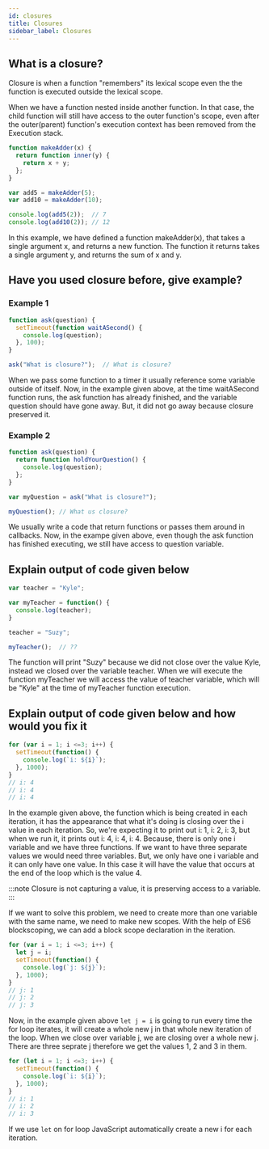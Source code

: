 ```yaml
---
id: closures
title: Closures
sidebar_label: Closures
---
```


## What is a closure?

Closure is when a function "remembers" its lexical scope even the the function is executed outside the lexical scope.

When we have a function nested inside another function. In that case, the child function will still have access to the outer function's scope, even after the outer(parent) function's execution context has been removed from the Execution stack.

```jsx
function makeAdder(x) {
  return function inner(y) {
    return x + y;
  };
}

var add5 = makeAdder(5);
var add10 = makeAdder(10);

console.log(add5(2));  // 7
console.log(add10(2)); // 12
```

In this example, we have defined a function makeAdder(x), that takes a single argument x, and returns a new function. The function it returns takes a single argument y, and returns the sum of x and y.

## Have you used closure before, give example?

### Example 1

```jsx
function ask(question) {
  setTimeout(function waitASecond() {
    console.log(question);
  }, 100);
}

ask("What is closure?");  // What is closure?
```

When we pass some function to a timer it usually reference some variable outside of itself. Now, in the example given above, at the time waitASecond function runs, the ask function has already finished, and the variable question should have gone away. But, it did not go away because closure preserved it.

### Example 2

```jsx
function ask(question) {
  return function holdYourQuestion() {
    console.log(question);
  };
}

var myQuestion = ask("What is closure?");

myQuestion(); // What us closure?
```

We usually write a code that return functions or passes them around in callbacks. Now, in the exampe given above, even though the ask function has finished executing, we still have access to question variable.

## Explain output of code given below

```jsx
var teacher = "Kyle";

var myTeacher = function() {
  console.log(teacher);
}

teacher = "Suzy";

myTeacher();  // ??
```

The function will print "Suzy" because we did not close over the value Kyle, instead we closed over the variable teacher. When we will execute the function myTeacher we will access the value of teacher variable, which will be "Kyle" at the time of myTeacher function execution.

## Explain output of code given below and how would you fix it

```jsx
for (var i = 1; i <=3; i++) {
  setTimeout(function() {
    console.log(`i: ${i}`);
  }, 1000);
}
// i: 4
// i: 4
// i: 4
```

In the example given above, the function which is being created in each iteration, it has the appearance that what it's doing is closing over the i value in each iteration. So, we're expecting it to print out i: 1, i: 2, i: 3, but when we run it, it prints out i: 4, i: 4, i: 4. Because, there is only one i variable and we have three functions. If we want to have three separate values we would need three variables. But, we only have one i variable and it can only have one value. In this case it will have the value that occurs at the end of the loop which is the value 4.

:::note
Closure is not capturing a value, it is preserving access to a variable.
:::

If we want to solve this problem, we need to create more than one variable with the same name, we need to make new scopes. With the help of ES6 blockscoping, we can add a block scope declaration in the iteration.

```jsx
for (var i = 1; i <=3; i++) {
  let j = i;
  setTimeout(function() {
    console.log(`j: ${j}`);
  }, 1000);
}
// j: 1
// j: 2
// j: 3
```

Now, in the example given above `let j = i` is going to run every time the for loop iterates, it will create a whole new j in that whole new iteration of the loop. When we close over variable j, we are closing over a whole new j. There are three seprate j therefore we get the values 1, 2 and 3 in them.

```jsx
for (let i = 1; i <=3; i++) {
  setTimeout(function() {
    console.log(`i: ${i}`);
  }, 1000);
}
// i: 1
// i: 2
// i: 3
```

If we use `let` on for loop JavaScript automatically create a new i for each iteration.